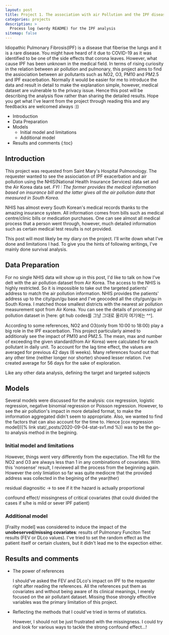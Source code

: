 ```yaml
---
layout: post
title: Project 1. The association with air Pollution and the IPF disease
categories: projects
description: >
  Process log (wordy README) for the IPF analysis
sitemap: false
---
```

Idiopathic Pulmonary Fibrosis(IPF) is a disease that fiberise the lungs and it is a rare disease. You might have heard of it due to COVID-19 as it was identified to be one of the side effects that corona leaves. However, what cause IPF has been unknown in the medical field. In terms of rising curiosity in the relation between air pollution and pulmonary, this project aims to find the assiociation between air pollutants such as NO2, O3, PM10 and PM2.5 and IPF exacerbation. Normally it would be easier for me to introduce the data and result in detail to make the explanation simple, however, medical dataset are vulnerable to the privacy issue. Hence this post will be describing the analysis flow rather than sharing the detailed results. Hope you get what I've learnt from the project through reading this and any feedbacks are welcomed always :))

* Introduction
* Data Preparation
* Models
  * Initial model and limitations
  * Additional model
* Results and comments
{:toc}

## Introduction

This project was requested from Saint Mary's Hospital Pulmonology. The requester wanted to see the assiociation of IPF exacerbation and air pollution using the NHIS(National Health Insurance Services) data set and the Air Korea data set. *FYI : The former provides the medical information based on insurance bill and the latter gives all the air pollution data that measured in South Korea.*

NHIS has almost every South Korean's medical records thanks to the amazing insurance system. All information comes from bills such as medical centre/clinic bills or medication purchases. One can see almost all medical process that a person went through, however, much detailed information such as certain medical test results is not provided. 

This post will most likely be my diary on the project. I'll write down what I've done and limitations I had. To give you the hints of following writings, I've mainly done survival analysis. 

## Data Preparation

For no single NHIS data will show up in this post, I'd like to talk on how I've delt with the air pollution dataset from Air Korea. The access to the NHIS is highly restricted. So it is impossible to take out the targeted patients' address to match the air pollution information. NHIS provides the patients' address up to the city/gun/gu base and I've geocoded all the city/gun/gu in South Korea. I matched those smallest districts with the nearest air pollution measurement spot from Air Korea. You can see the details of processing air pollution dataset in [here: git hub codes를 그냥 그대로 올리자 여기에는 ^^].

According to some references, NO2 and O3(only from 10:00 to 18:00) play a big role in the IPF exacerbation. This project particularly aimed to additionaly see the impact of PM10 and PM2.5. The mean, max and number of exceeding the given standard(from Air Korea) were calculated for each pollutant in daily unit. To account for the lag time effect, the values are averaged for previous 42 days (6 weeks). Many references found out that any other time (neither longer nor shorter) showed lesser relation. I've created average for 56 days for the sake of exploration. 

Like any other data analysis, defining the target and targeted subjects 

## Models

Several models were discussed for the analysis: cox regression, logistic regression, negative binomial regression or Poisson regression. However, to see the air pollution's impact in more detailed format, to make the imformation aggregated didn't seem to appropriate. Also, we wanted to find the factors that can also account for the time to. Hence [cox regression model]({% link stat/_posts/2020-09-04-stat-sv1.md %}) was to be the go-to analysis method in the begining. 

### Initial model and limitations

However, things went very differently from the expectation. The HR for the NO2 and O3 are always less than 1 in any combinations of covariates. With this 'nonsense' result, I reviewed all the process from the beginning again. However the only limiation so far was quite mediocre  that the provided address was collected in the begining of the year(ther)

residual diagnositic -> to see if it the hazard is actually proportional

confound effect/ missingness of critical covariates (that could divided the cases if s/he is mild or sever IPF patient)

### Additional model

[Frailty model] was considered to induce the impact of the **unobeserved/missing covariates**: results of Pulmonary Funciton Test results (FEV or DLco values). I've tried to set the random effect as the patient itself or certain clusters, but it didn't lead me to the expection either. 

## Results and comments

* The power of references

  I should've asked the FEV and DLco's impact on IPF to the requester right after reading the references. All the references put them as covariates and without being aware of its clinical meanings, I merely focused on the air pollutant dataset. Missing those strongly effecitive variables was the primary limitation of this project. 

* Reflecting the methods that I could've tried in terms of statistics.

  However, I should not be just frustrated with the missingness. I could try and look for various ways to tackle the strong confound effect...!
